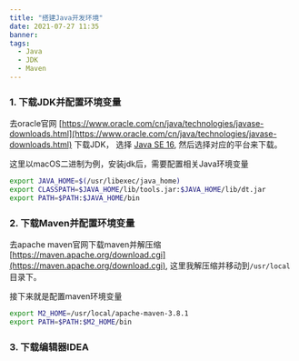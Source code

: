 ```yaml
---
title: "搭建Java开发环境"
date: 2021-07-27 11:35
banner:
tags:
  - Java
  - JDK
  - Maven
---
```


### 1. 下载JDK并配置环境变量

去oracle官网 [https://www.oracle.com/cn/java/technologies/javase-downloads.html](https://www.oracle.com/cn/java/technologies/javase-downloads.html)
下载JDK， 选择 [Java SE 16](https://www.oracle.com/java/technologies/javase-jdk16-downloads.html), 然后选择对应的平台来下载。

这里以macOS二进制为例，安装jdk后，需要配置相关Java环境变量

```bash
export JAVA_HOME=$(/usr/libexec/java_home)
export CLASSPATH=$JAVA_HOME/lib/tools.jar:$JAVA_HOME/lib/dt.jar
export PATH=$PATH:$JAVA_HOME/bin
```

### 2. 下载Maven并配置环境变量

去apache maven官网下载maven并解压缩 [https://maven.apache.org/download.cgi](https://maven.apache.org/download.cgi),  这里我解压缩并移动到`/usr/local`目录下。

接下来就是配置maven环境变量

```bash
export M2_HOME=/usr/local/apache-maven-3.8.1
export PATH=$PATH:$M2_HOME/bin
```

### 3. 下载编辑器IDEA

